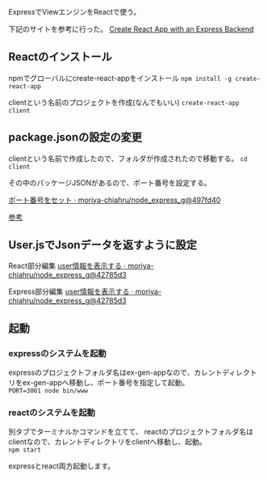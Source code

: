 ExpressでViewエンジンをReactで使う。

下記のサイトを参考に行った。
[Create React App with an Express Backend](https://daveceddia.com/create-react-app-express-backend/)


## Reactのインストール
npmでグローバルにcreate-react-appをインストール
``` npm install -g create-react-app ```

clientという名前のプロジェクトを作成(なんでもいい)
``` create-react-app client ```

## package.jsonの設定の変更

clientという名前で作成したので、フォルダが作成されたので移動する。
```cd client```

その中のパッケージJSONがあるので、ポート番号を設定する。

[ポート番号をセット · moriya-chiahru/node_express_g@497fd40](https://github.com/moriya-chiahru/node_express_g/commit/497fd40a26ca2faefb7c5f98f448fdf352fed804)

[参考](https://daveceddia.com/create-react-app-express-backend/#configure-the-proxy)

## User.jsでJsonデータを返すように設定

React部分編集
[user情報を表示する · moriya-chiahru/node_express_g@42785d3](https://github.com/moriya-chiahru/node_express_g/commit/42785d37578e9f0a06db19414614997ee52b125f#diff-57f023f88f23f624aec6289090405c9b)

Express部分編集
[user情報を表示する · moriya-chiahru/node_express_g@42785d3](https://github.com/moriya-chiahru/node_express_g/commit/42785d37578e9f0a06db19414614997ee52b125f#diff-e9f8fcf8d0b7b7150ff1c16a7c69ea74)

## 起動

### expressのシステムを起動
expressのプロジェクトフォルダ名はex-gen-appなので、カレントディレクトリをex-gen-appへ移動し、ポート番号を指定して起動。  
``` PORT=3001 node bin/www ```

### reactのシステムを起動
別タブでターミナルかコマンドを立てて、
reactのプロジェクトフォルダ名はclientなので、カレントディレクトリをclientへ移動し、起動。  
``` npm start ```

expressとreact両方起動します。